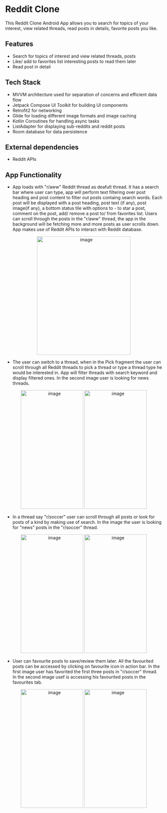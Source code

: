 # Reddit Clone
This Reddit Clone Android App allows you to search for topics of your interest, view related threads, read posts in details, favorite posts you like. 

## Features
* Search for topics of interest and view related threads, posts
* Like/ add to favorites list interesting posts to read them later
* Read post in detail

## Tech Stack
* MVVM architecture used for separation of concerns and efficient data flow
* Jetpack Compose UI Toolkit for building UI components
* Retrofit2 for networking
* Glide for loading different image formats and image caching
* Kotlin Coroutines for handling async tasks
* ListAdapter for displaying sub-reddits and reddit posts
* Room database for data persistence

## External dependencies
* Reddit APIs 

## App Functionality
* App loads with "r/aww" Reddit thread as deafult thread. It has a search bar where user can type, app will perform text filtering over post heading and post content to filter out posts containg search words. Each post will be displayed with a post heading, post text (if any), post image(if any), a bottom status tile with options to - to star a post, comment on the post, add/ remove a post to/ from favorites list. Users can scroll through the posts in the "r/aww" thread, the app in the background will be fetching more and more posts as user scrolls down. App makes use of Reddit APIs to interact with Reddit database. 
<p align="center">
  <img width="300" height="380" alt="image" src="https://user-images.githubusercontent.com/98439391/213943328-8fa32c30-31b1-45ad-b5eb-46049b589ad3.png">
</p>

* The user can switch to a thread, when in the Pick fragment the user can scroll through all Reddit threads to pick a thread or type a thread type he would be interested in. App will filter threads with search keyword and display filtered ones. In the second image user is looking for news threads.
<p align="center">
  <img width="200" height="380" alt="image" src="https://user-images.githubusercontent.com/98439391/213943377-b5060296-9c21-4d6a-89f2-8d75d2a3cec6.png">             <img width="200" height="380" alt="image" src="https://user-images.githubusercontent.com/98439391/213943385-88930c17-f243-4b31-a3f4-42db5c40d495.png">
</p>

* In a thread say "r/soccer" user can scroll through all posts or look for posts of a kind by making use of search. In the image the user is looking for "news" posts in the "r/soccer" thread.
<p align="center">
  <img width="200" height="380" alt="image" src="https://user-images.githubusercontent.com/98439391/213943389-97e6b552-2d75-4ed2-8fbe-cdfba88dcd8a.png">
  <img width="200" height="380" alt="image" src="https://user-images.githubusercontent.com/98439391/213943393-435ddfde-a643-481d-ba19-b30c5281e54a.png">
</p>

* User can favourite posts to save/review them later. All the favourited posts can be accessed by clicking on favourite icon in action bar. In the first image user has favorited the first three posts in "r/soccer" thread. In the second image usef is accessing his favourited posts in the favourites tab.
<p align="center">
  <img width="200" height="380" alt="image" src="https://user-images.githubusercontent.com/98439391/213943404-099a3e61-c6be-47b0-88de-a3f3c7e63d50.png">
  <img width="200" height="380" alt="image" src="https://user-images.githubusercontent.com/98439391/213943405-7984c059-7fbf-409c-9449-76823adcf7c1.png">
 </p>

